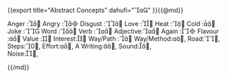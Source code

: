 {{export
	title="Abstract Concepts"
	dahufi=""
}}{{@md}}

Anger	:
Angry	:
Disgust	:
Love	:
Heat	:
Cold	:
Joke	:
Word	:
Verb	:
Adjective:
Again	:
Flavour	:
Value 	:
Interest:
Way/Path :
Way/Method:,
Road:,
Steps:,
Effort:,
A Writing:,
Sound:,  
Noise:,  

{{/md}}
